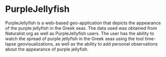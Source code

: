 # PurpleJellyfish
PurpleJellyfish is a web-based geo-application that depicts the appearance of the purple jellyfish in the Greek seas. The data used was obtained from Naturalist.org as well as PurpleJellyfish users. The user has the ability to watch the spread of purple jellyfish in the Greek seas using the tool time-lapse geovisualizations, as well as the ability to add personal observations about the appearance of purple jellyfish. 
